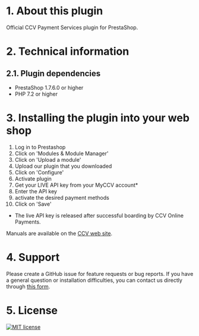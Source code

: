 # 1. About this plugin

Official CCV Payment Services plugin for PrestaShop.

# 2. Technical information

## 2.1. Plugin dependencies

- PrestaShop 1.7.6.0 or higher
- PHP 7.2 or higher

# 3. Installing the plugin into your web shop

1. Log in to Prestashop
2. Click on 'Modules & Module Manager'
3. Click on 'Upload a module'
4. Upload our plugin that you downloaded
5. Click on 'Configure'
6. Activate plugin
7. Get your LIVE API key from your MyCCV account*
8. Enter the API key
9. activate the desired payment methods
10. Click on 'Save'

* The live API key is released after successful boarding by CCV Online Payments.

Manuals are available on the [CCV web site]([https://www.ccv.eu/nl/service/support/handleidingen]).

# 4. Support

Please create a GitHub issue for feature requests or bug reports. If you have a general question or installation difficulties, you can contact us directly through [this form](https://www.ccv.eu/nl/betaaloplossingen/betaaloplossingen-online/online-payments-voor-developers). 

# 5. License

[![MIT license](https://img.shields.io/github/license/CCV/ccvonlinepayments-prestashop)](https://github.com/CCV/ccvonlinepayments-prestashop/blob/master/LICENSE.txt)
